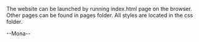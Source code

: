 The website can be launched by running index.html page on the browser. Other pages can be found in pages folder. All styles are located in the css folder. 

--Mona--